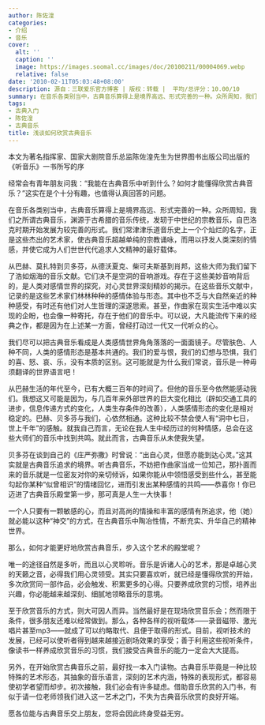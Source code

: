 ```yaml
---
author: 陈佐湟
categories:
- 介绍
- 音乐
cover:
  alt: ''
  caption: ''
  image: https://images.soomal.cc/images/doc/20100211/00004069.webp
  relative: false
date: '2010-02-11T05:03:48+08:00'
description: 源自：三联爱乐官方博客 | 版权：转载 |  平均/总评分：10.00/10
summary: 在音乐各类别当中，古典音乐算得上是境界高远、形式完善的一种。众所周知，我们之所谓古典音乐，渊源于古希腊的音乐传统，发轫于中世纪的宗教音乐，自巴洛克时期开始发展为较完善的形式。我们常津津乐道音乐史上一个个灿烂的名字，正是这些杰出的艺术家，使古典音乐超越单纯的宗教诵咏，而用以抒发人类深刻的情感，并使它成为人们世世代代追求人文……
tags:
- 古典入门
- 陈佐湟
- 古典音乐
title: 浅谈如何欣赏古典音乐
---
```


本文为著名指挥家、国家大剧院音乐总监陈佐湟先生为世界图书出版公司出版的《听音乐》一书所写的序



经常会有青年朋友问我：“我能在古典音乐中听到什么？如何才能懂得欣赏古典音乐？”这实在是个十分有趣，也值得认真回答的问题。

在音乐各类别当中，古典音乐算得上是境界高远、形式完善的一种。众所周知，我们之所谓古典音乐，渊源于古希腊的音乐传统，发轫于中世纪的宗教音乐，自巴洛克时期开始发展为较完善的形式。我们常津津乐道音乐史上一个个灿烂的名字，正是这些杰出的艺术家，使古典音乐超越单纯的宗教诵咏，而用以抒发人类深刻的情感，并使它成为人们世世代代追求人文精神的最好载体。

从巴赫、莫扎特到贝多芬，从德沃夏克、柴可夫斯基到肖邦，这些大师为我们留下了浩如烟海的音乐文献。它们决不是空洞的音响游戏。存在于这些美妙音响背后的，是人类对感情世界的探究，对心灵世界深刻精妙的揭示。在这些音乐文献中，记录的是这些艺术家们林林种种的感情体验与形态。其中也不乏与大自然亲近的种种感受，有时还有他们对人生哲理的深遂思索。甚至，作曲家在现实生活中难以实现的企盼，也会像一种寄托，存在于他们的音乐中。可以说，大凡能流传下来的经典之作，都是因为在上述某一方面，曾经打动过一代又一代听众的心。

我们尽可以把古典音乐看成是人类感情世界角角落落的一面面镜子。尽管肤色、人种不同，人类的感情形态是基本共通的。我们的爱与恨，我们的幻想与恐惧，我们的喜、怒、哀、乐，没有本质的区别。这可能就是为什么我们常说，音乐是一种毋须翻译的世界语言吧！

从巴赫生活的年代至今，已有大概三百年的时间了。但他的音乐至今依然能感动我们。我想这又可能是因为，与几百年来外部世界的巨大变化相比（辟如交通工具的进步，信息传递方式的变化，人类生存条件的改善），人类感情形态的变化是相对稳定的。巴赫、贝多芬与我们，心依然相通。这种比较不禁会使人有“洞中七日，世上千年”的感触。就我自己而言，无论在我人生中经历过的何种情感，总会在这些大师们的音乐中找到共鸣。就此而言，古典音乐从未使我失望。

贝多芬在谈到自己的《庄严弥撒》时曾说：“出自心灵，但愿亦能到达心灵。”这其实就是古典音乐追求的境界。听古典音乐，不妨把作曲家当成一位知己，那扑面而来的音乐就是一位密友对你的亲切倾诉，如果你能从中领悟感受到些什么，甚至能勾起你某种“似曾相识”的情绪回忆，进而引发出某种感情的共鸣――恭喜你！你已迈进了古典音乐殿堂第一步，那可真是人生一大快事！

一个人只要有一颗敏感的心，而且对高尚的情操和丰富的感情有所追求，他（她）就必能以这种“神交”的方式，在古典音乐中陶冶性情，不断充实、升华自己的精神世界。

那么，如何才能更好地欣赏古典音乐，步入这个艺术的殿堂呢？

唯一的途径自然是多听，而且以心灵聆听。音乐是诉诸人心的艺术，那是卓越心灵的天籁之音，必得我们用心灵领受。其实只要喜欢听，就已经是懂得欣赏的开始，多次欣赏同一部作品，必会触发、积累更多的心得。只要养成欣赏的习惯，培养出兴趣，你必能越来越深刻、细腻地领略音乐的意境。

至于欣赏音乐的方式，则大可因人而异。当然最好是在现场欣赏音乐会；然而限于条件，很多朋友还难以经常做到。那么，各种各样的视听载体――录音磁带、激光唱片甚至mp3――就成了可以约略取代、且便于取得的形式。目前，视听技术的发展，已经可以使听者得到越来越接近剧场效果的享受；善于利用这些视听条件，像读书一样养成欣赏音乐的习惯，我们接受古典音乐的能力一定会大大提高。

另外，在开始欣赏古典音乐之前，最好找一本入门读物。古典音乐毕竟是一种比较特殊的艺术形态，其抽象的音乐语言，深刻的艺术内涵，特殊的表现形式，都容易使初学者望而却步。初次接触，我们必会有许多疑虑。借助音乐欣赏的入门书，有似于请一位老师领我们进入这一艺术之门，不失为古典音乐欣赏的良好开端。

愿各位能与古典音乐交上朋友，您将会因此终身受益无穷。
